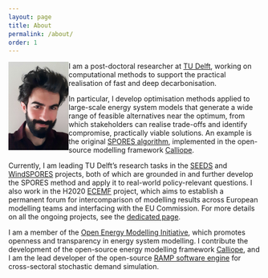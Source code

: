 ```yaml
---
layout: page
title: About
permalink: /about/
order: 1
---
```



<img src="/assets/id_pic.jpg" width="120" align="left" class="rounded-corners"/>

I am a post-doctoral researcher at [TU Delft](https://www.tudelft.nl/tbm/over-de-faculteit/afdelingen/engineering-systems-and-services/people/researchers/dr-f-francesco-lombardi), working on computational methods to support the practical realisation of fast and deep decarbonisation.

In particular, I develop optimisation methods applied to large-scale energy system models that generate a wide range of feasible alternatives near the optimum, from which stakeholders can realise trade-offs and identify compromise, practically viable solutions. An example is the original [SPORES algorithm](https://secure.jbs.elsevierhealth.com/action/getSharedSiteSession?redirect=https%3A%2F%2Fwww.cell.com%2Fjoule%2Ffulltext%2FS2542-4351%2820%2930348-2%3F_returnURL%3Dhttps%253A%252F%252Flinkinghub.elsevier.com%252Fretrieve%252Fpii%252FS2542435120303482%253Fshowall%253Dtrue&rc=0), implemented in the open-source modelling framework [Calliope](https://calliope.readthedocs.io/en/stable/user/advanced_features.html#spores-mode).

Currently, I am leading TU Delft’s research tasks in the [SEEDS](https://seeds-project.org) and [WindSPORES](https://www.aramis.admin.ch/Grunddaten/?ProjectID=48588) projects, both of which are grounded in and further develop the SPORES method and apply it to real-world policy-relevant questions. I also work in the H2020 [ECEMF](https://www.ecemf.eu) project, which aims to establish a permanent forum for intercomparison of modelling results across European modelling teams and interfacing with the EU Commission. For more details on all the ongoing projects, see the [dedicated page](/projects/).

I am a member of the [Open Energy Modelling Initiative](https://openmod-initiative.org), which promotes openness and transparency in energy system modelling. I contribute the development of the open-source energy modelling framework [Calliope](www.callio.pe), and I am the lead developer of the open-source [RAMP software engine](https://github.com/RAMP-project/) for cross-sectoral stochastic demand simulation.
